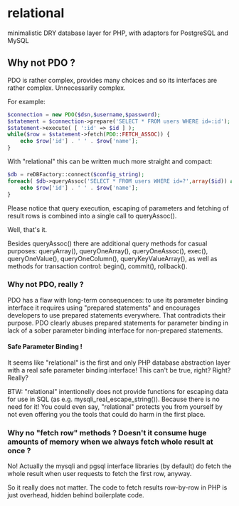 # relational
minimalistic DRY database layer for PHP, with adaptors for PostgreSQL and MySQL

## Why not PDO ?

PDO is rather complex, provides many choices and so its interfaces are rather complex. Unnecessarily complex.

For example:

```PHP
$connection = new PDO($dsn,$username,$password);
$statement = $connection->prepare('SELECT * FROM users WHERE id=:id');
$statement->execute( [ ':id' => $id ] );
while($row = $statement->fetch(PDO::FETCH_ASSOC)) {
    echo $row['id'] . ' ' . $row['name'];
}
```

With "relational" this can be written much more straight and compact:

```PHP
$db = reDBFactory::connect($config_string);
foreach( $db->queryAssoc('SELECT * FROM users WHERE id=?',array($id)) as $row ) {
    echo $row['id'] . ' ' . $row['name'];
}
```

Please notice that query execution, escaping of parameters and fetching of result rows is combined into a single call to queryAssoc().

Well, that's it.

Besides queryAssoc() there are additional query methods for casual purposes: queryArray(), queryOneArray(), queryOneAssoc(), exec(), queryOneValue(), queryOneColumn(), queryKeyValueArray(), as well as methods for transaction control: begin(), commit(), rollback().


### Why not PDO, really ?

PDO has a flaw with long-term consequences: to use its parameter binding interface it requires using "prepared statements" and encourages developers to use prepared statements everywhere. That contradicts their purpose. PDO clearly abuses prepared statements for parameter binding in lack of a sober parameter binding interface for non-prepared statements.

#### Safe Parameter Binding !

It seems like "relational" is the first and only PHP database abstraction layer with a real safe parameter binding interface! This can't be true, right? Right? Really?

BTW: "relational" intentionelly does not provide functions for escaping data for use in SQL (as e.g. mysqli_real_escape_string()). Because there is no need for it! You could even say, "relational" protects you from yourself by not even offering you the tools that could do harm in the first place.


### Why no "fetch row" methods ? Doesn't it consume huge amounts of memory when we always fetch whole result at once ?

No! Actually the mysqli and pgsql interface libraries (by default) do fetch the whole result when user requests to fetch the first row, anyway.

So it really does not matter. The code to fetch results row-by-row in PHP is just overhead, hidden behind boilerplate code.

